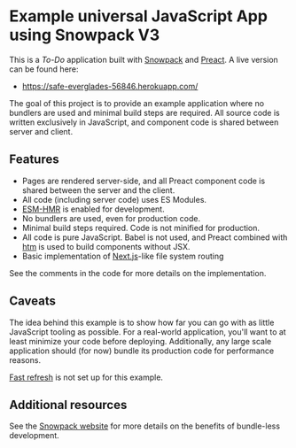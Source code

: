 # Example universal JavaScript App using Snowpack V3

This is a *To-Do* application built with [Snowpack](https://github.com/pikapkg/snowpack) and [Preact](https://preactjs.com/). A live version can be found here: 

* https://safe-everglades-56846.herokuapp.com/


The goal of this project is to provide an example application where no bundlers are used and minimal build steps are required. All source code is written exclusively in JavaScript, and component code is shared between server and client. 

## Features

* Pages are rendered server-side, and all Preact component code is shared between the server and the client.
* All code (including server code) uses ES Modules.
* [ESM-HMR](https://github.com/snowpackjs/esm-hmr) is enabled for development.
* No bundlers are used, even for production code.
* Minimal build steps required. Code is not minified for production.
* All code is pure JavaScript. Babel is not used, and Preact combined with [htm](https://github.com/developit/htm) is used to build components without JSX.
* Basic implementation of [Next.js](https://nextjs.org/)-like file system routing

See the comments in the code for more details on the implementation.

## Caveats

The idea behind this example is to show how far you can go with as little JavaScript tooling as possible. For a real-world application, you'll want to at least minimize your code before deploying. Additionally, any large scale application should (for now) bundle its production code for performance reasons.

[Fast refresh](https://www.snowpack.dev/concepts/hot-module-replacement) is not set up for this example.

## Additional resources 

See the [Snowpack website](https://www.snowpack.dev/) for more details on the benefits of bundle-less development.

